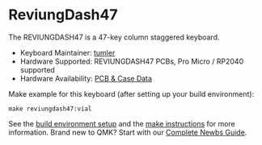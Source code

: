 # ReviungDash47

The REVIUNGDASH47 is a 47-key column staggered keyboard.

* Keyboard Maintainer: [tumler](https://github.com/tumler)
* Hardware Supported: REVIUNGDASH47 PCBs, Pro Micro / RP2040 supported
* Hardware Availability: [PCB & Case Data](https://github.com/tumler/reviungdash/tree/master/reviungdash47)

Make example for this keyboard (after setting up your build environment):

    make reviungdash47:vial

See the [build environment setup](https://docs.qmk.fm/#/getting_started_build_tools) and the [make instructions](https://docs.qmk.fm/#/getting_started_make_guide) for more information. Brand new to QMK? Start with our [Complete Newbs Guide](https://docs.qmk.fm/#/newbs).
